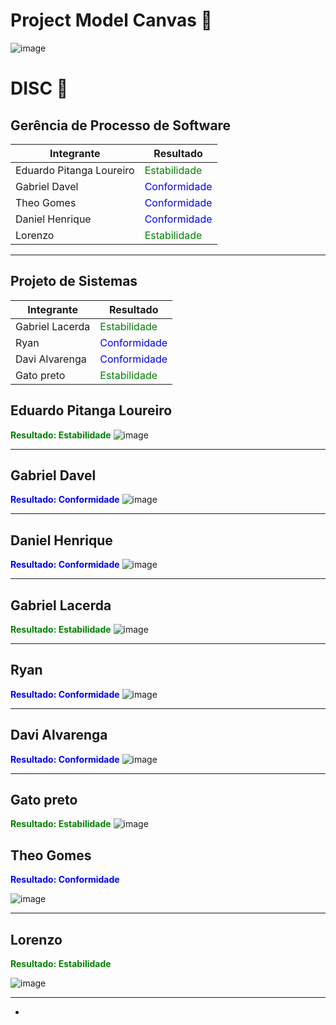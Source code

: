 # Project Model Canvas 🎯
![image](https://github.com/user-attachments/assets/c8a263ff-aea3-45bb-a66c-a828c0f914c0)


# DISC 🧠

## Gerência de Processo de Software

| Integrante                | Resultado                                         |
|--------------------------|---------------------------------------------------|
| Eduardo Pitanga Loureiro | <span style="color:green">Estabilidade</span>    |
| Gabriel Davel            | <span style="color:blue">Conformidade</span>     |
| Theo Gomes               | <span style="color:blue">Conformidade</span>     |
| Daniel Henrique          | <span style="color:blue">Conformidade</span>     |
| Lorenzo                  | <span style="color:green">Estabilidade</span>    |

---

## Projeto de Sistemas

| Integrante       | Resultado                                         |
|------------------|--------------------------------------------------|
| Gabriel Lacerda  | <span style="color:green">Estabilidade</span>    |
| Ryan             | <span style="color:blue">Conformidade</span>     |
| Davi Alvarenga   | <span style="color:blue">Conformidade</span>     |
| Gato preto       | <span style="color:green">Estabilidade</span>    |


## Eduardo Pitanga Loureiro
<span style="color:green"><strong>Resultado: Estabilidade</strong></span>
![image](https://github.com/user-attachments/assets/c5611100-4206-4d4a-a55f-c61d49cb25e8)

---
## Gabriel Davel
<span style="color:blue"><strong>Resultado: Conformidade</strong></span>
![image](https://github.com/user-attachments/assets/bed0e785-7437-428b-9780-e2b73fd0476a)

---
## Daniel Henrique
<span style="color:blue"><strong>Resultado: Conformidade</strong></span>
![image](https://github.com/user-attachments/assets/916a485f-2481-46b8-a8dd-d1f7fc3799cd)

---

## Gabriel Lacerda
<span style="color:green"><strong>Resultado: Estabilidade</strong></span>
![image](https://github.com/user-attachments/assets/3e8cf828-20e9-4625-beef-df0b0ef0e77f)


---

## Ryan
<span style="color:blue"><strong>Resultado: Conformidade</strong></span>
![image](https://github.com/user-attachments/assets/b8f83343-a4a0-4910-a449-53003fc0ad25)


---

## Davi Alvarenga
<span style="color:blue"><strong>Resultado: Conformidade</strong></span>
![image](https://github.com/user-attachments/assets/f7e36fa9-5952-4eb9-93b4-7009f5c1bd83)


---
## Gato preto
<span style="color:green"><strong>Resultado: Estabilidade</strong></span>
![image](https://github.com/user-attachments/assets/1a35ae55-7216-4e15-8502-1ba21d76870e)

## Theo Gomes

<span style="color:blue"><strong>Resultado: Conformidade</strong></span>

![image](https://github.com/user-attachments/assets/8c949c9b-105f-4448-8ed0-7007f27bae0c)

---

## Lorenzo

<span style="color:green"><strong>Resultado: Estabilidade</strong></span>

![image](https://github.com/user-attachments/assets/8cbede36-3bdc-4b41-b430-96a8753c2634)

---
-

